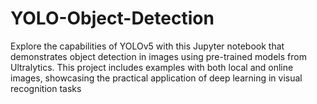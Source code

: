 # YOLO-Object-Detection
Explore the capabilities of YOLOv5 with this Jupyter notebook that demonstrates object detection in images using pre-trained models from Ultralytics. This project includes examples with both local and online images, showcasing the practical application of deep learning in visual recognition tasks
